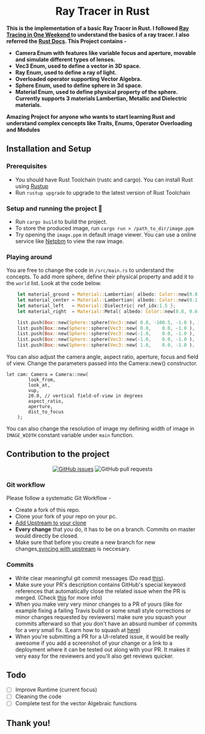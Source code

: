<div align="center">
    <h1>Ray Tracer in Rust</h1>
</div>

<strong>This is the implementation of a basic Ray Tracer in Rust. I followed [Ray Tracing in One Weekend ](https://raytracing.github.io/books/RayTracingInOneWeekend.html) to understand the basics of a ray tracer. I also referred the [Rust Docs](https://www.rust-lang.org/learn). This Project contains -
- Camera Enum with features like variable focus and aperture, movable and simulate different types of lenses. 
- Vec3 Enum, used to define a vector in 3D space.
- Ray Enum, used to define a ray of light.
- Overloaded operator supporting Vector Algebra.
- Sphere Enum, used to define sphere in 3d space.
- Material Enum, used to define physical property of the sphere. Currently supports 3 materials Lambertian, Metallic and Dielectric materials.

Amazing Project for anyone who wants to start learning Rust and understand complex concepts like Traits, Enums, Operator Overloading and Modules </strong>

## Installation and Setup

### Prerequisites
- You should have Rust Toolchain (rustc and cargo). You can install Rust using [Rustup](https://www.rust-lang.org/tools/install)
- Run `rustup upgrade` to upgrade to the latest version of Rust Toolchain

### Setup and running the project :rocket:
- Run `cargo build` to build the project.
- To store the produced image, run `cargo run > /path_to_dir/image.ppm`
- Try opening the `image.ppm` in default image viewer. You can use a online service like [Netpbm](http://paulcuth.me.uk/netpbm-viewer/) to view the raw image.

### Playing around
You are free to change the code in `/src/main.rs` to understand the concepts. To add more sphere, define their physical property and add it to the `world` list. Look at the code below.
```rs
    let material_ground = Material::Lambertian{ albedo: Color::new(0.8, 0.8, 0.0) };
    let material_center = Material::Lambertian{ albedo: Color::new(0.1, 0.2, 0.5) };
    let material_left   = Material::Dielectric{ ref_idx:1.5 };
    let material_right  = Material::Metal{ albedo: Color::new(0.8, 0.6, 0.2), fuzz: 0.0 };

    list.push(Box::new(Sphere::sphere(Vec3::new( 0.0, -100.5, -1.0 ), 100.0, material_ground )));
    list.push(Box::new(Sphere::sphere(Vec3::new( 0.0,    0.0, -1.0 ),   0.5, material_center )));
    list.push(Box::new(Sphere::sphere(Vec3::new(-1.0,    0.0, -1.0 ),   0.5, material_left  )));
    list.push(Box::new(Sphere::sphere(Vec3::new(-1.0,    0.0, -1.0 ),  -0.45, material_left  )));
    list.push(Box::new(Sphere::sphere(Vec3::new( 1.0,    0.0, -1.0 ),   0.5, material_right )));
```
You can also adjust the camera angle, aspect ratio, aperture, focus and field of view. Change the parameters passed into the Camera::new() constructor. 
```
let cam: Camera = Camera::new(
        look_from,
        look_at,
        vup,
        20.0, // vertical field-of-view in degrees
        aspect_ratio,
        aperture,
        dist_to_focus
    );
```
You can also change the resolution of image my defining width of image in `IMAGE_WIDTH` constant variable under `main` function. 

## Contribution to the project

<div align="center">

[![GitHub issues](https://img.shields.io/github/issues/jaskeerat789/ray-tracer?logo=github)](https://github.com/jaskeerat789/ray-tracer/issues) ![GitHub pull requests](https://img.shields.io/github/issues-pr-raw/jaskeerat789/ray-tracer?logo=git&logoColor=white)

</div>

### Git workflow

Please follow a systematic Git Workflow -

- Create a fork of this repo.
- Clone your fork of your repo on your pc.
- [Add Upstream to your clone](https://help.github.com/en/github/collaborating-with-issues-and-pull-requests/configuring-a-remote-for-a-fork)
- **Every change** that you do, it has to be on a branch. Commits on master would directly be closed.
- Make sure that before you create a new branch for new changes,[syncing with upstream](https://help.github.com/en/github/collaborating-with-issues-and-pull-requests/syncing-a-fork) is neccesary.

### Commits

- Write clear meaningful git commit messages (Do read [this](http://chris.beams.io/posts/git-commit/)).
- Make sure your PR's description contains GitHub's special keyword references that automatically close the related issue when the PR is merged. (Check [this](https://github.com/blog/1506-closing-issues-via-pull-requests) for more info)
- When you make very very minor changes to a PR of yours (like for example fixing a failing Travis build or some small style corrections or minor changes requested by reviewers) make sure you squash your commits afterward so that you don't have an absurd number of commits for a very small fix. (Learn how to squash at [here](https://davidwalsh.name/squash-commits-git))
- When you're submitting a PR for a UI-related issue, it would be really awesome if you add a screenshot of your change or a link to a deployment where it can be tested out along with your PR. It makes it very easy for the reviewers and you'll also get reviews quicker.

## Todo
- [ ] Improve Runtime (current focus)
- [ ] Cleaning the code
- [ ] Complete test for the vector Algebraic functions 

## Thank you!